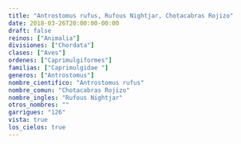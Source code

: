 ```yaml
---
title: "Antrostomus rufus, Rufous Nightjar, Chotacabras Rojizo"
date: 2018-03-26T20:00:00-00:00
draft: false
reinos: ["Animalia"]
divisiones: ["Chordata"]
clases: ["Aves"]
ordenes: ["Caprimulgiformes"]
familias: ["Caprimulgidae "]
generos: ["Antrostomus"]
nombre_cientifico: "Antrostomus rufus"
nombre_comun: "Chotacabras Rojizo"
nombre_ingles: "Rufous Nightjar"
otros_nombres: ""
garrigues: "126"
vista: true
los_cielos: true
---
```

